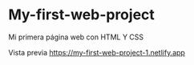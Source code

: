 # My-first-web-project
Mi primera página web con HTML Y CSS

Vista previa https://my-first-web-project-1.netlify.app
